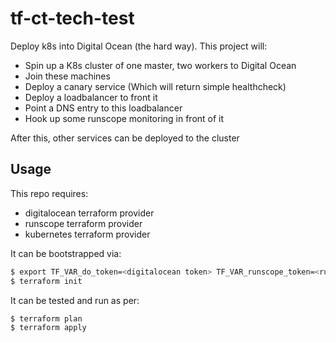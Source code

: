 tf-ct-tech-test
==

Deploy k8s into Digital Ocean (the hard way). This project will:

 * Spin up a K8s cluster of one master, two workers to Digital Ocean
 * Join these machines
 * Deploy a canary service (Which will return simple healthcheck)
 * Deploy a loadbalancer to front it
 * Point a DNS entry to this loadbalancer
 * Hook up some runscope monitoring in front of it

After this, other services can be deployed to the cluster

## Usage

This repo requires:

 * digitalocean terraform provider
 * runscope terraform provider
 * kubernetes terraform provider

It can be bootstrapped via:

```bash
$ export TF_VAR_do_token=<digitalocean token> TF_VAR_runscope_token=<runscope api token>
$ terraform init
```

It can be tested and run as per:

```bash
$ terraform plan
$ terraform apply
```
